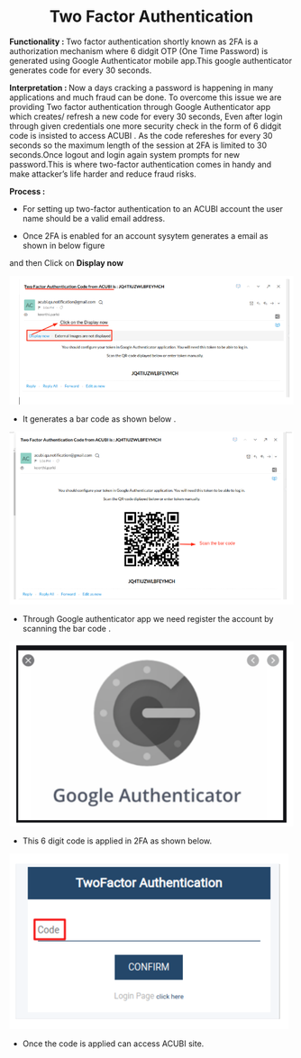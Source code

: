 <h1><center>Two Factor Authentication</center> </h1>

  

<b> Functionality :  </b> Two factor authentication shortly known as 2FA is a authorization mechanism where 6 didgit OTP (One Time Password) is generated using Google Authenticator mobile app.This google authenticator generates code for every 30 seconds.

  

<b> Interpretation :  </b> Now a days cracking a password is happening in many applications and much fraud can be done. To overcome this issue we are providing Two factor authentication through Google Authenticator app which creates/ refresh a new code for every 30 seconds, Even after login through given credentials one more security check in the form of 6 didgit code is insisted to access ACUBI . As the code refereshes for every 30 seconds so the maximum length of the session at 2FA is limited to 30 seconds.Once logout and login again system prompts for new password.This is where two-factor authentication comes in handy and make attacker’s life harder and reduce fraud risks.

  

<b> Process :  </b>

  

-   For setting up two-factor authentication to an ACUBI account the user name should be a valid email address.
    

-   Once 2FA is enabled for an account sysytem generates a email as shown in below figure
    

and then Click on <b> Display now </b> 

![enter image description here](https://github.com/surifirstpin/AcuBI_Technical_Documents/blob/master/images/2FA%201.png?raw=true)


-   It generates a bar code as shown below .

![enter image description here](https://github.com/surifirstpin/AcuBI_Technical_Documents/blob/master/images/2FA%202.png?raw=true)


-   Through Google authenticator app we need register the account by scanning the bar code .



![enter image description here](https://github.com/surifirstpin/AcuBI_Technical_Documents/blob/master/images/2FA%203.png?raw=true)

  

-   This 6 digit code is applied in 2FA as shown below.

![enter image description here](https://github.com/surifirstpin/AcuBI_Technical_Documents/blob/master/images/2FA%204.png?raw=true)



-   Once the code is applied can access ACUBI site.
<!--stackedit_data:
eyJoaXN0b3J5IjpbMTYwODMyMTk3NiwtNTYyNDU1MjkwXX0=
-->